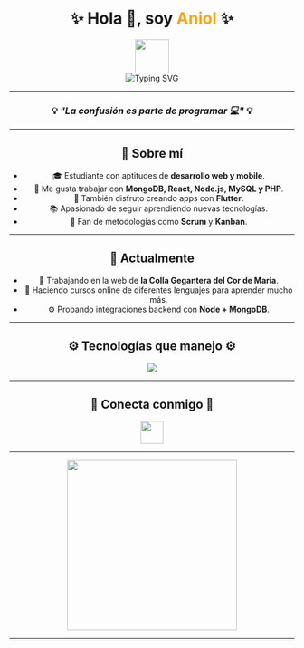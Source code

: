 <!-- 📌 Presentación de Aniol -->
<div align="center">
  <h1>✨ Hola 👋, soy <span style="color:#fca311;">Aniol</span> ✨</h1>
  <img src="https://media.giphy.com/media/hvRJCLFzcasrR4ia7z/giphy.gif" width="60px">
  <br>
  <div align="center">
  <img src="https://readme-typing-svg.herokuapp.com?font=Fira+Code&size=28&pause=1000&color=FCA311&center=true&vCenter=true&width=450&lines=Bienvenido+a+mi+GitHub!;Estudiante+web;Front+for+All,+All+for+Back" alt="Typing SVG" />
</div>


---

<!-- ✨ Frase inspiradora -->
<div align="center">
  <h3>💡 <em>"La confusión es parte de programar 💻"</em> 💡</h3>
</div>

---

<!-- 📖 Sobre mí -->
## 📖 Sobre mí

- 🎓 Estudiante con aptitudes de **desarrollo web y mobile**.
- 💾 Me gusta trabajar con **MongoDB, React, Node.js, MySQL y PHP**.
- 📱 También disfruto creando apps con **Flutter**.
- 📚 Apasionado de seguir aprendiendo nuevas tecnologías.
- 🎨 Fan de metodologías como **Scrum** y **Kanban**.

---

<!-- 🚀 Actualmente -->
## 🚀 Actualmente

- 🔭 Trabajando en la web de **la Colla Gegantera del Cor de Maria**.
- 🌱 Haciendo cursos online de diferentes lenguajes para aprender mucho más.
- ⚙️ Probando integraciones backend con **Node + MongoDB**.

---

<!-- 🛠️ Skills -->
<h2 align="center">⚙️ Tecnologías que manejo ⚙️</h2>

<p align="center">
  <img src="https://skillicons.dev/icons?i=html,css,js,php,react,nodejs,mongodb,flutter,git,github,vscode,linux,windows&perline=8" />
</p>

---

<!-- 📞 Contacto -->
<h2 align="center">🤝 Conecta conmigo 🤝</h2>

<p align="center">
  <a href="https://www.linkedin.com/in/aniol-rodriguez-530514295/">
    <img src="https://raw.githubusercontent.com/rahulbanerjee26/githubAboutMeGenerator/main/icons/linked-in-alt.svg" width="40px">
  </a>
</p>

---

<!-- 🎉 Animación final -->
<div align="center">
  <img src="https://media.giphy.com/media/jRf5fsn8G6YaogAWxn/giphy.gif" width="300px" />
  <br>
</div>

---

